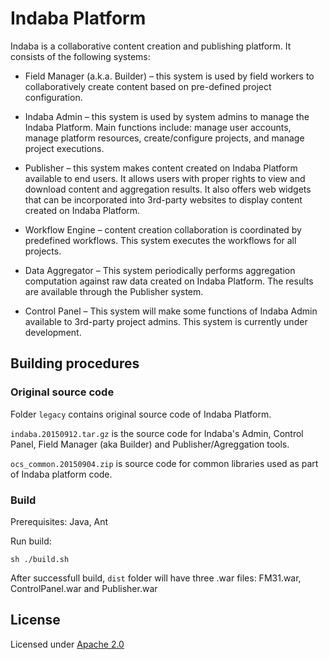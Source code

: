 # Indaba Platform


Indaba is a collaborative content creation and publishing platform. It consists of the following systems:

- Field Manager (a.k.a. Builder) – this system is used by field workers to collaboratively create content based on pre-defined project configuration. 

- Indaba Admin – this system is used by system admins to manage the Indaba Platform. Main functions include: manage user accounts, manage platform resources, create/configure projects, and manage project executions.

- Publisher – this system makes content created on Indaba Platform available to end users. It allows users with proper rights to view and download content and aggregation results. It also offers web widgets that can be incorporated into 3rd-party websites to display content created on Indaba Platform.

- Workflow Engine – content creation collaboration is coordinated by predefined workflows. This system executes the workflows for all projects.

- Data Aggregator – This system periodically performs aggregation computation against raw data created on Indaba Platform. The results are available through the Publisher system.

- Control Panel – This system will make some functions of Indaba Admin available to 3rd-party project admins. This system is currently under development.


## Building procedures

### Original source code

Folder `legacy` contains original source code of Indaba Platform.

`indaba.20150912.tar.gz` is the source code for Indaba's Admin, Control Panel, Field Manager (aka Builder) and Publisher/Agreggation tools.

`ocs_common.20150904.zip` is source code for common libraries used as part of Indaba platform code.

### Build

Prerequisites: Java, Ant

Run build: 

```
sh ./build.sh
```

After successfull build, `dist` folder will have three .war files: FM31.war, ControlPanel.war and Publisher.war

## License

Licensed under [Apache 2.0](./LICENSE)
